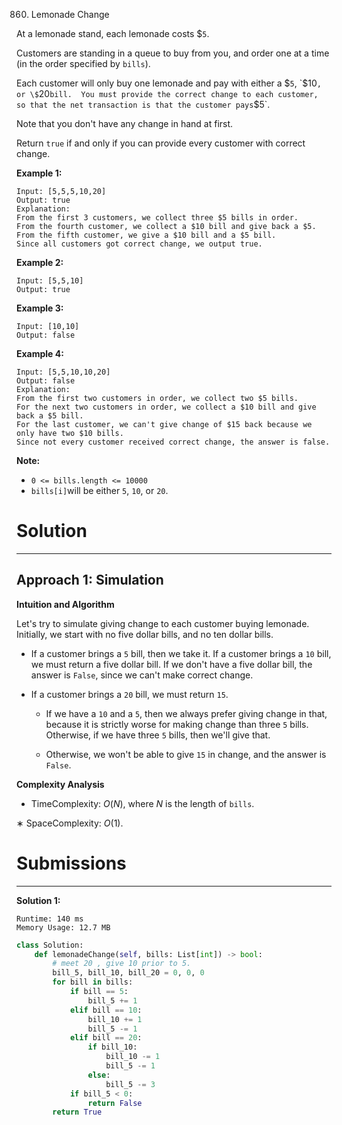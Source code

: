 860. Lemonade Change

At a lemonade stand, each lemonade costs \$`5`. 

Customers are standing in a queue to buy from you, and order one at a time (in the order specified by `bills`).

Each customer will only buy one lemonade and pay with either a \$`5`, \`$10`, or \$`20` bill.  You must provide the correct change to each customer, so that the net transaction is that the customer pays `\$5`.

Note that you don't have any change in hand at first.

Return `true` if and only if you can provide every customer with correct change.

 

**Example 1:**
```
Input: [5,5,5,10,20]
Output: true
Explanation: 
From the first 3 customers, we collect three $5 bills in order.
From the fourth customer, we collect a $10 bill and give back a $5.
From the fifth customer, we give a $10 bill and a $5 bill.
Since all customers got correct change, we output true.
```

**Example 2:**
```
Input: [5,5,10]
Output: true
```

**Example 3:**
```
Input: [10,10]
Output: false
```

**Example 4:**
```
Input: [5,5,10,10,20]
Output: false
Explanation: 
From the first two customers in order, we collect two $5 bills.
For the next two customers in order, we collect a $10 bill and give back a $5 bill.
For the last customer, we can't give change of $15 back because we only have two $10 bills.
Since not every customer received correct change, the answer is false.
```

**Note:**

* `0 <= bills.length <= 10000`
* `bills[i]`will be either `5`, `10`, or `20`.

# Solution
---
## Approach 1: Simulation
**Intuition and Algorithm**

Let's try to simulate giving change to each customer buying lemonade. Initially, we start with no five dollar bills, and no ten dollar bills.

* If a customer brings a `5` bill, then we take it. If a customer brings a `10` bill, we must return a five dollar bill. If we don't have a five dollar bill, the answer is `False`, since we can't make correct change.

* If a customer brings a `20` bill, we must return `15`.

    * If we have a `10` and a `5`, then we always prefer giving change in that, because it is strictly worse for making change than three `5` bills. Otherwise, if we have three `5` bills, then we'll give that.

    * Otherwise, we won't be able to give `15` in change, and the answer is `False`.

**Complexity Analysis**

* TimeComplexity: $O(N)$, where $N$ is the length of `bills`.

∗ SpaceComplexity: $O(1)$.

# Submissions
---
**Solution 1:**
```
Runtime: 140 ms
Memory Usage: 12.7 MB
```
```python
class Solution:
    def lemonadeChange(self, bills: List[int]) -> bool:
        # meet 20 , give 10 prior to 5.
        bill_5, bill_10, bill_20 = 0, 0, 0
        for bill in bills:
            if bill == 5:
                bill_5 += 1
            elif bill == 10:
                bill_10 += 1
                bill_5 -= 1
            elif bill == 20:
                if bill_10:
                    bill_10 -= 1
                    bill_5 -= 1
                else:
                    bill_5 -= 3
            if bill_5 < 0:
                return False
        return True
```